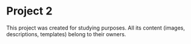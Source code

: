 # Project 2
 This project was created for studying purposes. All its content (images, descriptions, templates) belong to their owners.

